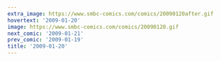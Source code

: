```yaml
---
extra_image: https://www.smbc-comics.com/comics/20090120after.gif
hovertext: '2009-01-20'
image: https://www.smbc-comics.com/comics/20090120.gif
next_comic: '2009-01-21'
prev_comic: '2009-01-19'
title: '2009-01-20'
---
```


